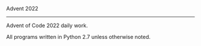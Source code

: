 
Advent 2022

-------------------------------------------------------------------------------

Advent of Code 2022 daily work.

All programs written in Python 2.7 unless otherwise noted.

